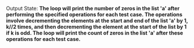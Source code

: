 Output State: **The loop will print the number of zeros in the list 'a' after performing the specified operations for each test case. The operations involve decrementing the elements at the start and end of the list 'a' by 1, k//2 times, and then decrementing the element at the start of the list by 1 if k is odd. The loop will print the count of zeros in the list 'a' after these operations for each test case.**
